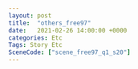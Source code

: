```yaml
---
layout: post
title:  "others_free97"
date:   2021-02-26 14:00:00 +0000
categories: Etc
Tags: Story Etc
SceneCode: ["scene_free97_q1_s20"]
---
```

